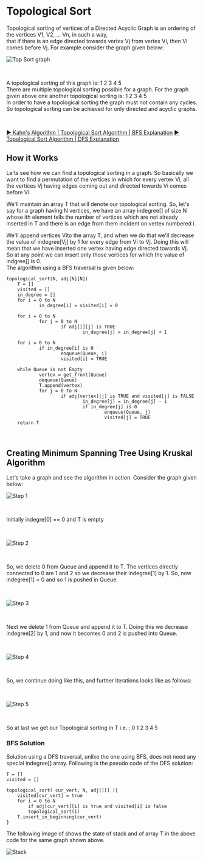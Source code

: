 # Topological Sort

Topological sorting of vertices of a Directed Acyclic Graph is an ordering of the vertices V1, V2, ... Vn, in such a way,   
that if there is an edge directed towards vertex Vj from vertex Vi, then Vi comes before Vj. For example consider the graph given below:  

![Top Sort graph](https://he-s3.s3.amazonaws.com/media/uploads/d6be27e.png)

<br>

A topological sorting of this graph is: 1 2 3 4 5  
There are multiple topological sorting possible for a graph. For the graph given above one another topological sorting is: 1 2 3 4 5  
In order to have a topological sorting the graph must not contain any cycles. So topological sorting can be achieved for only directed and acyclic graphs.

<br>


[▶ Kahn's Algorithm | Topological Sort Algorithm | BFS Explanation](https://www.youtube.com/watch?v=73sneFXuTEg&list=PLgUwDviBIf0oE3gA41TKO2H5bHpPd7fzn&index=23)
[▶ Topological Sort Algorithm | DFS Explanation](https://www.youtube.com/watch?v=5lZ0iJMrUMk&list=PLgUwDviBIf0oE3gA41TKO2H5bHpPd7fzn&index=23)


## How it Works

Le'ts see how we can find a topological sorting in a graph. So basically we want to find a permutation of the vertices in which for every vertex 
Vi, all the vertices Vj having edges coming out and directed towards Vi comes before Vi.  

We'll maintain an array T that will denote our topological sorting. So, let's say for a graph having N vertices, we have an array indegree[]
of size N whose ith element tells the number of vertices which are not already inserted in T and there is an edge from them incident on vertex numbered i.  

We'll append vertices Vito the array T, and when we do that we'll decrease the value of indegree[Vj] by 1
for every edge from Vi to Vj. Doing this will mean that we have inserted one vertex having edge directed towards Vj.  
So at any point we can insert only those vertices for which the value of indgree[] is 0.  
The algorithm using a BFS traversal is given below:

```
topological_sort(N, adj[N][N])
    T = []
    visited = []
    in_degree = []
    for i = 0 to N
            in_degree[i] = visited[i] = 0

    for i = 0 to N
            for j = 0 to N
                    if adj[i][j] is TRUE
                            in_degree[j] = in_degree[j] + 1

    for i = 0 to N
            if in_degree[i] is 0
                    enqueue(Queue, i)
                    visited[i] = TRUE

    while Queue is not Empty
            vertex = get_front(Queue)
            dequeue(Queue)
            T.append(vertex)
            for j = 0 to N
                    if adj[vertex][j] is TRUE and visited[j] is FALSE
                            in_degree[j] = in_degree[j] - 1
                            if in_degree[j] is 0
                                    enqueue(Queue, j)
                                    visited[j] = TRUE
    return T
```


<br>

## Creating Minimum Spanning Tree Using Kruskal Algorithm

Let's take a graph and see the algorithm in action. Consider the graph given below:
<br>

![Step 1](https://he-s3.s3.amazonaws.com/media/uploads/0c3320c.png)

<br>

Initially indegre[0] == 0 and T is empty

<br>

![Step 2](https://he-s3.s3.amazonaws.com/media/uploads/401c3c4.png)

<br>

So, we delete 0 from Queue and append it to T. The vertices directly connected to 0 are 1 and 2 so we decrease their indegree[1] by 1. So, now indegree[1] = 0 and so 1 is pushed in Queue.

<br>

![Step 3](https://he-s3.s3.amazonaws.com/media/uploads/4aed1a4.png)

<br>

Next we delete 1 from Queue and append it to T. Doing this we decrease indegree[2] by 1, and now it becomes 0 and 2 is pushed into Queue.

<br>

![Step 4](https://he-s3.s3.amazonaws.com/media/uploads/54d23c8.png)

<br>

So, we continue doing like this, and further iterations looks like as follows:

<br>

![Step 5](https://he-s3.s3.amazonaws.com/media/uploads/ccb8663.png)


<br>

So at last we get our Topological sorting in T i.e. : 0 1 2 3 4 5  


### BFS Solution

Solution using a DFS traversal, unlike the one using BFS, does not need any special indegree[] array. Following is the pseudo code of the DFS solution:

```
T = []
visited = []

topological_sort( cur_vert, N, adj[][] ){
    visited[cur_vert] = true
    for i = 0 to N
        if adj[cur_vert][i] is true and visited[i] is false
        topological_sort(i)
    T.insert_in_beginning(cur_vert)
}
```

The following image of shows the state of stack and of array T in the above code for the same graph shown above.

![Stack](https://he-s3.s3.amazonaws.com/media/uploads/d43fba2.png)